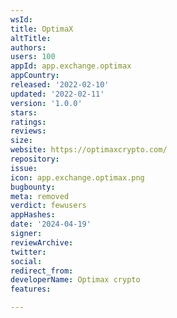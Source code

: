 ```yaml
---
wsId: 
title: OptimaX
altTitle: 
authors: 
users: 100
appId: app.exchange.optimax
appCountry: 
released: '2022-02-10'
updated: '2022-02-11'
version: '1.0.0'
stars: 
ratings: 
reviews: 
size: 
website: https://optimaxcrypto.com/
repository: 
issue: 
icon: app.exchange.optimax.png
bugbounty: 
meta: removed
verdict: fewusers
appHashes: 
date: '2024-04-19'
signer: 
reviewArchive: 
twitter: 
social: 
redirect_from: 
developerName: Optimax crypto
features: 

---
```



